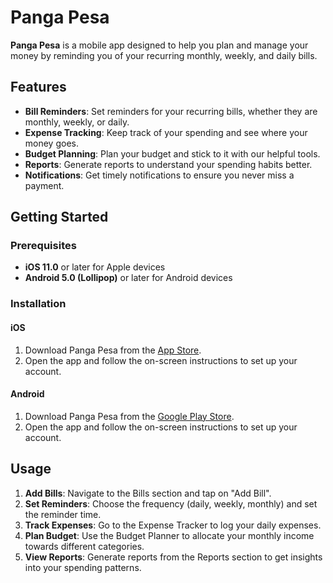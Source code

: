 

# Panga Pesa

**Panga Pesa** is a mobile app designed to help you plan and manage your money by reminding you of your recurring monthly, weekly, and daily bills.


## Features

- **Bill Reminders**: Set reminders for your recurring bills, whether they are monthly, weekly, or daily.
- **Expense Tracking**: Keep track of your spending and see where your money goes.
- **Budget Planning**: Plan your budget and stick to it with our helpful tools.
- **Reports**: Generate reports to understand your spending habits better.
- **Notifications**: Get timely notifications to ensure you never miss a payment.

## Getting Started

### Prerequisites

- **iOS 11.0** or later for Apple devices
- **Android 5.0 (Lollipop)** or later for Android devices

### Installation

#### iOS

1. Download Panga Pesa from the [App Store](https://www.apple.com/app-store/).
2. Open the app and follow the on-screen instructions to set up your account.

#### Android

1. Download Panga Pesa from the [Google Play Store](https://play.google.com/store).
2. Open the app and follow the on-screen instructions to set up your account.

## Usage

1. **Add Bills**: Navigate to the Bills section and tap on "Add Bill".
2. **Set Reminders**: Choose the frequency (daily, weekly, monthly) and set the reminder time.
3. **Track Expenses**: Go to the Expense Tracker to log your daily expenses.
4. **Plan Budget**: Use the Budget Planner to allocate your monthly income towards different categories.
5. **View Reports**: Generate reports from the Reports section to get insights into your spending patterns.

